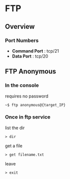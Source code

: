 # FTP
## Overview
### Port Numbers
* **Command Port** : tcp/21
* **Data Port** :  tcp/20

## FTP Anonymous
### In the console
requires no password
```console
~$ ftp anonymous@{target_IP}
```
### Once in ftp service
list the dir
```console
> dir
```
get a file
```console
> get filename.txt
```
leave
```console
> exit
```